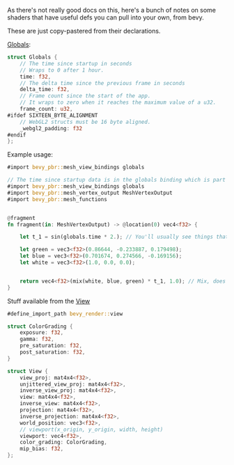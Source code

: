 As there's not really good docs on this, here's a bunch of notes on some shaders that have useful defs you can pull into your own, from bevy.

These are just copy-pastered from their declarations.

[Globals](https://github.com/bevyengine/bevy/blob/main/crates/bevy_render/src/globals.wgsl):

```rust
struct Globals {
    // The time since startup in seconds
    // Wraps to 0 after 1 hour.
    time: f32,
    // The delta time since the previous frame in seconds
    delta_time: f32,
    // Frame count since the start of the app.
    // It wraps to zero when it reaches the maximum value of a u32.
    frame_count: u32,
#ifdef SIXTEEN_BYTE_ALIGNMENT
    // WebGL2 structs must be 16 byte aligned.
    _webgl2_padding: f32
#endif
};
```

Example usage:

```rust
#import bevy_pbr::mesh_view_bindings globals

// The time since startup data is in the globals binding which is part of the mesh_view_bindings import
#import bevy_pbr::mesh_view_bindings globals
#import bevy_pbr::mesh_vertex_output MeshVertexOutput
#import bevy_pbr::mesh_functions


@fragment
fn fragment(in: MeshVertexOutput) -> @location(0) vec4<f32> {

    let t_1 = sin(globals.time * 2.); // You'll usually see things that count up monotonically clamped with a sin/tan/cos etc function.

    let green = vec3<f32>(0.86644, -0.233887, 0.179498);
    let blue = vec3<f32>(0.701674, 0.274566, -0.169156);
    let white = vec3<f32>(1.0, 0.0, 0.0);


    return vec4<f32>(mix(white, blue, green) * t_1, 1.0); // Mix, does what you think, you can put a vecN in and get a vecN out.
}

```

Stuff available from the [View]()

```rust
#define_import_path bevy_render::view

struct ColorGrading {
    exposure: f32,
    gamma: f32,
    pre_saturation: f32,
    post_saturation: f32,
}

struct View {
    view_proj: mat4x4<f32>,
    unjittered_view_proj: mat4x4<f32>,
    inverse_view_proj: mat4x4<f32>,
    view: mat4x4<f32>,
    inverse_view: mat4x4<f32>,
    projection: mat4x4<f32>,
    inverse_projection: mat4x4<f32>,
    world_position: vec3<f32>,
    // viewport(x_origin, y_origin, width, height)
    viewport: vec4<f32>,
    color_grading: ColorGrading,
    mip_bias: f32,
};
```
